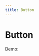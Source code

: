 ```yaml
---
title: Button
---
```


# Button

Demo:

<code src='../../packages/button/src/demos/base.tsx'></code>
